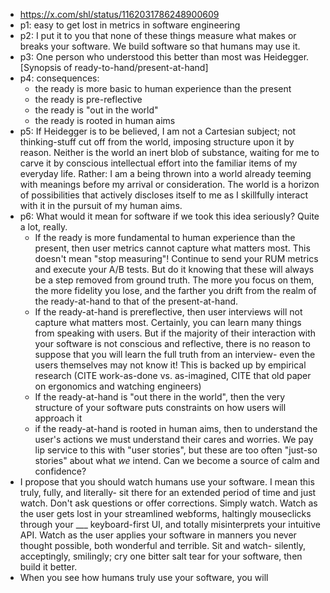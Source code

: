 - https://x.com/shl/status/1162031786248900609
- p1: easy to get lost in metrics in software engineering
- p2: I put it to you that none of these things measure what makes or breaks your software. We build software so that humans may use it.
- p3: One person who understood this better than most was Heidegger. [Synopsis of ready-to-hand/present-at-hand]
- p4: consequences:
	- the ready is more basic to human experience than the present
	- the ready is pre-reflective
	- the ready is "out in the world"
	- the ready is rooted in human aims
- p5: If Heidegger is to be believed, I am not a Cartesian subject; not thinking-stuff cut off from the world, imposing structure upon it by reason. Neither is the world an inert blob of substance, waiting for  me to carve it by conscious intellectual effort into the familiar items of my everyday life. Rather: I am a being thrown into a world already teeming with meanings before my arrival or consideration. The world is a horizon of possibilities that actively discloses itself to me as I skillfully interact with it in the pursuit of my human aims.
- p6: What would it mean for software if we took this idea seriously? Quite a lot, really.
	- If the ready is more fundamental to human experience than the present, then user metrics cannot capture what matters most. This doesn't mean "stop measuring"! Continue to send your RUM metrics and execute your A/B tests. But do it knowing that these will always be a step removed from ground truth. The more you focus on them, the more fidelity you lose, and the farther you drift from the realm of the ready-at-hand to that of the present-at-hand.
	- If the ready-at-hand is prereflective, then user interviews will not capture what matters most. Certainly, you can learn many things from speaking with users. But if the majority of their interaction with your software is not conscious and reflective, there is no reason to suppose that you will learn the full truth from an interview- even the users themselves may not know it! This is backed up by empirical research (CITE work-as-done vs. as-imagined, CITE that old paper on ergonomics and watching engineers)
	- If the ready-at-hand is "out there in the world", then the very structure of your software puts constraints on how users will approach it
	- if the ready-at-hand is rooted in human aims, then to understand the user's actions we must understand their cares and worries. We pay lip service to this with "user stories", but these are too often "just-so stories" about what _we_ intend. Can we become a source of calm and confidence?
- I propose that you should watch humans use your software. I mean this truly, fully, and literally- sit there for an extended period of time and just watch. Don't ask questions or offer corrections. Simply watch. Watch as the user gets lost in your streamlined webforms, haltingly mouseclicks through your ___ keyboard-first UI, and totally misinterprets your intuitive API. Watch as the user applies your software in manners you never thought possible, both wonderful and terrible. Sit and watch- silently, acceptingly, smilingly; cry one bitter salt tear for your software, then build it better.
- When you see how humans truly use your software, you will